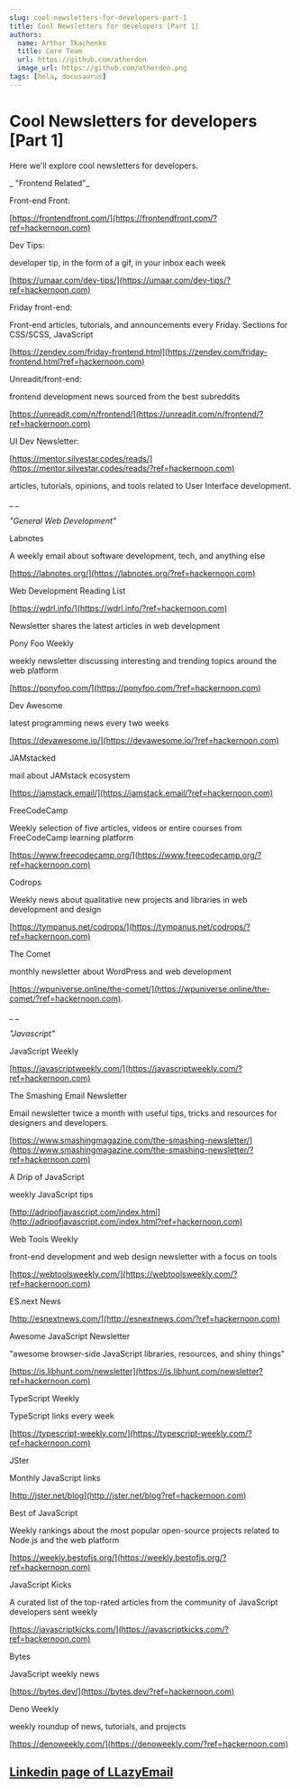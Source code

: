 ```yaml
---
slug: cool-newsletters-for-developers-part-1
title: Cool Newsletters for developers [Part 1]
authors:
  name: Arthur Tkachenko
  title: Core Team
  url: https://github.com/atherdon
  image_url: https://github.com/atherdon.png
tags: [hola, docusaurus]
---
```







# **Cool Newsletters for developers [Part 1]**

  

Here we'll explore cool newsletters for developers.

_  "Frontend Related"_

  

Front-end Front:

[https://frontendfront.com/](https://frontendfront.com/?ref=hackernoon.com)

  

Dev Tips:

developer tip, in the form of a gif, in your inbox each week

[https://umaar.com/dev-tips/](https://umaar.com/dev-tips/?ref=hackernoon.com)

  

Friday front-end:

Front-end articles, tutorials, and announcements every Friday. Sections for CSS/SCSS, JavaScript

[https://zendev.com/friday-frontend.html](https://zendev.com/friday-frontend.html?ref=hackernoon.com)

  

Unreadit/front-end:

frontend development news sourced from the best subreddits

[https://unreadit.com/n/frontend/](https://unreadit.com/n/frontend/?ref=hackernoon.com)

  

UI Dev Newsletter:

[https://mentor.silvestar.codes/reads/](https://mentor.silvestar.codes/reads/?ref=hackernoon.com)

articles, tutorials, opinions, and tools related to User Interface development.

_  _

_"General Web Development"_

  

Labnotes

A weekly email about software development, tech, and anything else

[https://labnotes.org/](https://labnotes.org/?ref=hackernoon.com)

  

Web Development Reading List

[https://wdrl.info/](https://wdrl.info/?ref=hackernoon.com)

Newsletter shares the latest articles in web development

  

Pony Foo Weekly

weekly newsletter discussing interesting and trending topics around the web platform

[https://ponyfoo.com/](https://ponyfoo.com/?ref=hackernoon.com)

  

Dev Awesome

latest programming news every two weeks

[https://devawesome.io/](https://devawesome.io/?ref=hackernoon.com)

  

JAMstacked

mail about JAMstack ecosystem

[https://jamstack.email/](https://jamstack.email/?ref=hackernoon.com)

  

FreeCodeCamp

Weekly selection of five articles, videos or entire courses from FreeCodeCamp learning platform

[https://www.freecodecamp.org/](https://www.freecodecamp.org/?ref=hackernoon.com)

  

Codrops

Weekly news about qualitative new projects and libraries in web development and design

[https://tympanus.net/codrops/](https://tympanus.net/codrops/?ref=hackernoon.com)

  

The Comet

monthly newsletter about WordPress and web development

[https://wpuniverse.online/the-comet/](https://wpuniverse.online/the-comet/?ref=hackernoon.com).

_  _

_"Javascript"_

  

JavaScript Weekly

[https://javascriptweekly.com/](https://javascriptweekly.com/?ref=hackernoon.com)

  

The Smashing Email Newsletter

Email newsletter twice a month with useful tips, tricks and resources for designers and developers.

[https://www.smashingmagazine.com/the-smashing-newsletter/](https://www.smashingmagazine.com/the-smashing-newsletter/?ref=hackernoon.com)

  

A Drip of JavaScript

weekly JavaScript tips

[http://adripofjavascript.com/index.html](http://adripofjavascript.com/index.html?ref=hackernoon.com)

  

Web Tools Weekly

front-end development and web design newsletter with a focus on tools

[https://webtoolsweekly.com/](https://webtoolsweekly.com/?ref=hackernoon.com)

  

ES.next News

[http://esnextnews.com/](http://esnextnews.com/?ref=hackernoon.com)

  

Awesome JavaScript Newsletter

"awesome browser-side JavaScript libraries, resources, and shiny things"

[https://js.libhunt.com/newsletter](https://js.libhunt.com/newsletter?ref=hackernoon.com)

  

TypeScript Weekly

TypeScript links every week

[https://typescript-weekly.com/](https://typescript-weekly.com/?ref=hackernoon.com)

  

JSter

Monthly JavaScript links

[http://jster.net/blog](http://jster.net/blog?ref=hackernoon.com)

  

Best of JavaScript

Weekly rankings about the most popular open-source projects related to Node.js and the web platform

[https://weekly.bestofjs.org/](https://weekly.bestofjs.org/?ref=hackernoon.com)

  

JavaScript Kicks

A curated list of the top-rated articles from the community of JavaScript developers sent weekly

[https://javascriptkicks.com/](https://javascriptkicks.com/?ref=hackernoon.com)

  

Bytes

JavaScript weekly news

[https://bytes.dev/](https://bytes.dev/?ref=hackernoon.com)

  

Deno Weekly

weekly roundup of news, tutorials, and projects

[https://denoweekly.com/](https://denoweekly.com/?ref=hackernoon.com)


## [Linkedin page of LLazyEmail](https://www.linkedin.com/company/llazyemail/)

